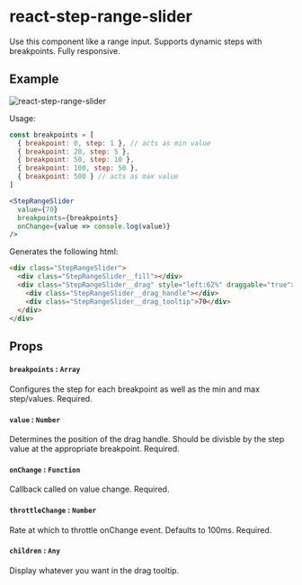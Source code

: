 react-step-range-slider
=========

Use this component like a range input. Supports dynamic steps with breakpoints. Fully responsive.

## Example

![react-step-range-slider](https://cloud.githubusercontent.com/assets/7729885/17827622/fec64522-664d-11e6-9c4e-f87a252c4fca.gif)


Usage:

```jsx
const breakpoints = [
  { breakpoint: 0, step: 1 }, // acts as min value
  { breakpoint: 20, step: 5 }, 
  { breakpoint: 50, step: 10 },
  { breakpoint: 100, step: 50 },
  { breakpoint: 500 } // acts as max value
]

<StepRangeSlider 
  value={70} 
  breakpoints={breakpoints} 
  onChange={value => console.log(value)}
/>
```

Generates the following html:

```html
<div class="StepRangeSlider">
  <div class="StepRangeSlider__fill"></div>
  <div class="StepRangeSlider__drag" style="left:62%" draggable="true">
    <div class="StepRangeSlider__drag_handle"></div>
    <div class="StepRangeSlider__drag_tooltip">70</div>
  </div>
</div>
```


## Props

#### `breakpoints` : `Array`
Configures the step for each breakpoint as well as the min and max step/values. Required.

#### `value` : `Number`
Determines the position of the drag handle. Should be divisble by the step value at the appropriate breakpoint. Required.

#### `onChange` : `Function`
Callback called on value change. Required.

#### `throttleChange` : `Number`
Rate at which to throttle onChange event. Defaults to 100ms. Required.

#### `children` : `Any`
Display whatever you want in the drag tooltip.
